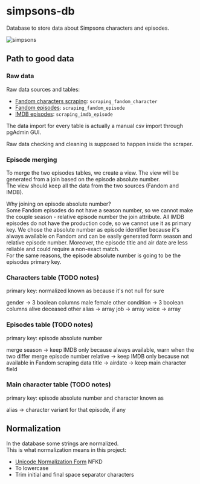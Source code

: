 # simpsons-db

Database to store data about Simpsons characters and episodes.

![simpsons](https://user-images.githubusercontent.com/92382378/204278976-e3f2294b-27af-4e99-8766-64f8f10381d9.jpg)

## Path to good data

### Raw data

Raw data sources and tables:

- [Fandom characters scraping](https://github.com/EdoF0/simpsons-characters-scraper): `scraping_fandom_character`
- [Fandom episodes](https://github.com/pcavana/Data-Management): `scraping_fandom_episode`
- [IMDB episodes](https://github.com/jultsmbl/IMDd_Scraper): `scraping_imdb_episode`

The data import for every table is actually a manual csv import through pgAdmin GUI.

Raw data checking and cleaning is supposed to happen inside the scraper.

### Episode merging

To merge the two episodes tables, we create a view. The view will be generated from a join based on the episode absolute number.  
The view should keep all the data from the two sources (Fandom and IMDB).

Why joining on episode absolute number?  
Some Fandom episodes do not have a season number, so we cannot make the couple season - relative episode number the join attribute.
All IMDB episodes do not have the production code, so we cannot use it as primary key.
We chose the absolute number as episode identifier because it's always available on Fandom and can be easily generated form season and relative episode number.
Moreover, the episode title and air date are less reliable and could require a non-exact match.  
For the same reasons, the episode absolute number is going to be the episodes primary key.

### Characters table (TODO notes)

primary key: normalized known as because it's not null for sure

gender -> 3 boolean columns male female other
condition -> 3 boolean columns alive deceased other
alias -> array
job -> array
voice -> array

### Episodes table (TODO notes)

primary key: episode absolute number

merge season -> keep IMDB only because always available, warn when the two differ
merge episode number relative -> keep IMDB only because not available in Fandom scraping data
title -> 
airdate -> 
keep main character field

### Main character table (TODO notes)

primary key: episode absolute number and character known as

alias -> character variant for that episode, if any

## Normalization

In the database some strings are normalized.  
This is what normalization means in this project:

- [Unicode Normalization Form](https://www.unicode.org/reports/tr15/tr15-53.html) NFKD
- To lowercase
- Trim initial and final space separator characters
